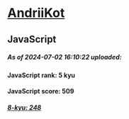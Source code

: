 # [AndriiKot](https://www.codewars.com/users/AndriiKot) 
## JavaScript
##### As of 2024-07-02 16:10:22 uploaded:
#### JavaScript rank: 5 kyu
#### JavaScript score: 509
##### [8-kyu: 248](https://github.com/AndriiKot/JavaScript__CodeWars/tree/main/kyu-8)

